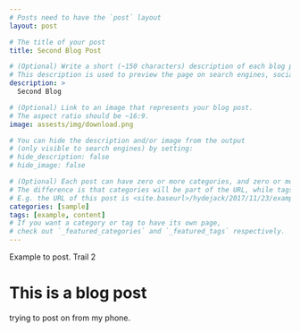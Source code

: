 ```yaml
---
# Posts need to have the `post` layout
layout: post

# The title of your post
title: Second Blog Post

# (Optional) Write a short (~150 characters) description of each blog post.
# This description is used to preview the page on search engines, social media, etc.
description: >
  Second Blog

# (Optional) Link to an image that represents your blog post.
# The aspect ratio should be ~16:9.
image: assests/img/download.png

# You can hide the description and/or image from the output
# (only visible to search engines) by setting:
# hide_description: false
# hide_image: false

# (Optional) Each post can have zero or more categories, and zero or more tags.
# The difference is that categories will be part of the URL, while tags will not.
# E.g. the URL of this post is <site.baseurl>/hydejack/2017/11/23/example-content/
categories: [sample]
tags: [example, content]
# If you want a category or tag to have its own page,
# check out `_featured_categories` and `_featured_tags` respectively.
---
```


Example to post. Trail 2


# This is a blog post

trying to post on from my phone.


